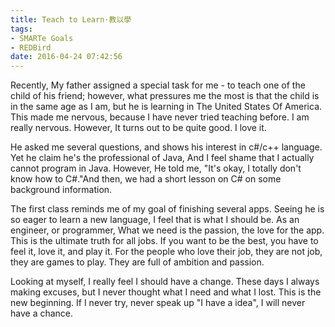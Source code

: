 ```yaml
---
title: Teach to Learn·教以學
tags:
- SMARTe Goals
- REDBird
date: 2016-04-24 07:42:56
---
```


Recently, My father assigned a special task for me - to teach one of the child of his friend; however, what pressures me the most is that the child is in the same age as I am, but he is learning in The United States Of America. This made me nervous, because I have never tried teaching before. I am really nervous. However, It turns out to be quite good. I love it.

He asked me several questions, and shows his interest in c#/c++ language. Yet he claim he's the professional of Java, And I feel shame that I actually cannot program in Java. However, He told me, "It's okay, I totally don't know how to C#."And then, we had a short lesson on C# on some background information.
<!--more-->
The first class reminds me of my goal of finishing several apps. Seeing he is so eager to learn a new language, I feel that is what I should be. As an engineer, or programmer, What we need is the passion, the love for the app. This is the ultimate truth for all jobs. If you want to be the best, you have to feel it, love it, and play it. For the people who love their job, they are not job, they are games to play. They are full of ambition and passion.

Looking at myself, I really feel I should have a change. These days I always making excuses, but I never thought what I need and what I lost. This is the new beginning. If I never try, never speak up "I have a idea", I will never have a chance.
![]()
